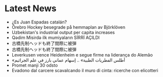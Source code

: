 # Latest News
-  ¿Es Juan Espadas catalán?
-  Örebro Hockey besegrade på hemmaplan av Björklöven
-  Uzbekistan's industrial output per capita increases
-  Qədim Misirdə ilk mumiyaların SİRRİ AÇILDI
-  古橋先制ヘッドも終了間際に被弾
-  古橋先制ヘッドも終了間際に被弾
-  Leverkusen vence Heidenheim e segue firme na liderança do Alemão
-  «أطلس الفطريات الطبية» .. إسهام عماني بارز في علم الجراثيم
-  Promet manji 30 odsto
-  Evadono dal carcere scavalcando il muro di cinta: ricerche con elicotteri
